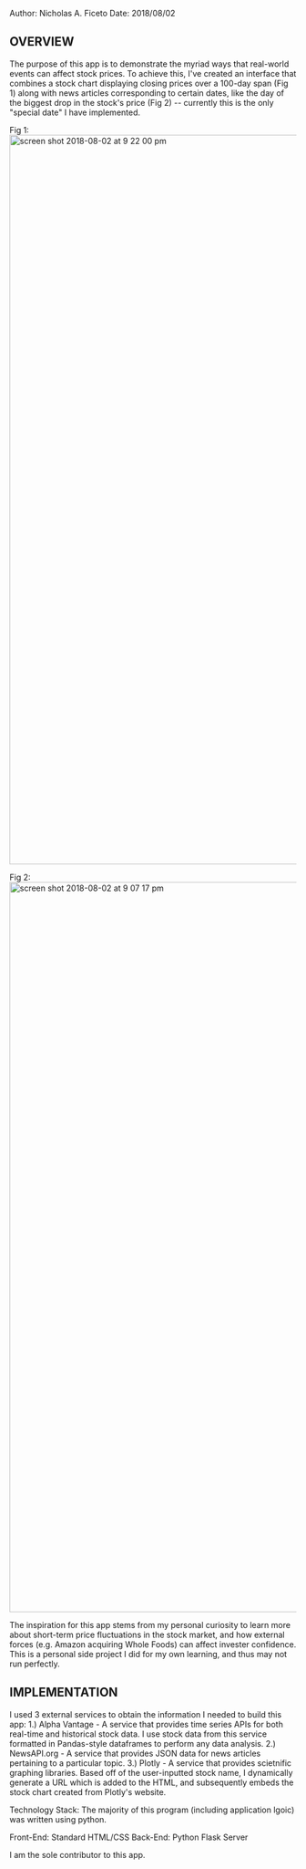 Author: Nicholas A. Ficeto
Date: 2018/08/02

OVERVIEW
--------
The purpose of this app is to demonstrate the myriad ways that real-world events can affect stock prices.  To achieve this, 
I've created an interface that combines a stock chart displaying closing prices over a 100-day span (Fig 1) along with news articles
corresponding to certain dates, like the day of the biggest drop in the stock's price (Fig 2) -- currently this is the only "special date" I have implemented.

Fig 1:
<img width="1279" alt="screen shot 2018-08-02 at 9 22 00 pm" src="https://user-images.githubusercontent.com/16903793/43619110-3bb0c4d4-969a-11e8-8bbe-ac8d27d7ffa1.png">

Fig 2:
<img width="1280" alt="screen shot 2018-08-02 at 9 07 17 pm" src="https://user-images.githubusercontent.com/16903793/43618981-91129e6c-9699-11e8-8b23-f1bdf3b6f0bc.png">

The inspiration for this app stems from my personal curiosity to learn more about short-term price fluctuations in the stock
market, and how external forces (e.g. Amazon acquiring Whole Foods) can affect invester confidence.  This is a personal
side project I did for my own learning, and thus may not run perfectly.

IMPLEMENTATION
--------------
I used 3 external services to obtain the information I needed to build this app:
1.) Alpha Vantage - A service that provides time series APIs for both real-time and historical stock data.  I use stock data from this service formatted in Pandas-style dataframes to perform any data analysis.
2.) NewsAPI.org - A service that provides JSON data for news articles pertaining to a particular topic.
3.) Plotly - A service that provides scietnific graphing libraries.  Based off of the user-inputted stock name, I dynamically generate
a URL which is added to the HTML, and subsequently embeds the stock chart created from Plotly's website.

Technology Stack: The majority of this program (including application lgoic) was written using python.


Front-End: Standard HTML/CSS
Back-End: Python Flask Server


I am the sole contributor to this app.
